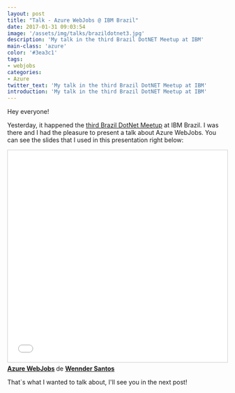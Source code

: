 ```yaml
---
layout: post
title: "Talk - Azure WebJobs @ IBM Brazil"
date: 2017-01-31 09:03:54
image: '/assets/img/talks/brazildotnet3.jpg'
description: 'My talk in the third Brazil DotNET Meetup at IBM'
main-class: 'azure'
color: '#3ea3c1'
tags:
- webjobs
categories:
- Azure
twitter_text: 'My talk in the third Brazil DotNET Meetup at IBM'
introduction: 'My talk in the third Brazil DotNET Meetup at IBM'
---
```


Hey everyone!

Yesterday, it happened the [third Brazil DotNet Meetup](https://www.meetup.com/Brasil-NET/events/236828026/) at IBM Brazil.
I was there and I had the pleasure to present a talk about Azure WebJobs.
You can see the slides that I used in this presentation right below:
<iframe src="//www.slideshare.net/slideshow/embed_code/key/1NrVdf4tHgMZ4a" width="595" height="485" frameborder="0" marginwidth="0" marginheight="0" scrolling="no" style="border:1px solid #CCC; border-width:1px; margin-bottom:5px; max-width: 100%;" allowfullscreen> </iframe> <div style="margin-bottom:5px"> <strong> <a href="//www.slideshare.net/WennderSantos/azure-webjobs-71236526" title="Azure WebJobs" target="_blank">Azure WebJobs</a> </strong> de <strong><a target="_blank" href="//www.slideshare.net/WennderSantos">Wennder Santos</a></strong> </div>

That`s what I wanted to talk about, I'll see you in the next post!